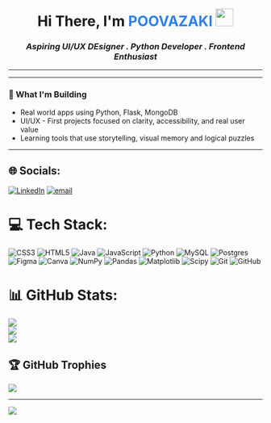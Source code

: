 <h1 align="center">  
  Hi There, I'm <span style="color:#2F80ED;">POOVAZAKI </span> 
  <img src="https://media.giphy.com/media/hvRJCLFzcasrR4ia7z/giphy.gif" width="35"/>
</h1> 
 
<h3 align="center"><i>Aspiring UI/UX DEsigner . Python Developer . Frontend Enthusiast</i></h3>
 




---





---

### 🚀 What I'm Building

- Real world apps using Python, Flask, MongoDB
- UI/UX - First projects focused on clarity, accessibility, and real user value
- Learning tools that use storytelling, visual memory and logical puzzles

---
## 🌐 Socials:
[![LinkedIn](https://img.shields.io/badge/LinkedIn-%230077B5.svg?logo=linkedin&logoColor=white)](https://linkedin.com/in/https://www.linkedin.com/in/poovazaki/) [![email](https://img.shields.io/badge/Email-D14836?logo=gmail&logoColor=white)](mailto:poovazakia@gmail.com) 

# 💻 Tech Stack:
![CSS3](https://img.shields.io/badge/css3-%231572B6.svg?style=for-the-badge&logo=css3&logoColor=white) ![HTML5](https://img.shields.io/badge/html5-%23E34F26.svg?style=for-the-badge&logo=html5&logoColor=white) ![Java](https://img.shields.io/badge/java-%23ED8B00.svg?style=for-the-badge&logo=openjdk&logoColor=white) ![JavaScript](https://img.shields.io/badge/javascript-%23323330.svg?style=for-the-badge&logo=javascript&logoColor=%23F7DF1E) ![Python](https://img.shields.io/badge/python-3670A0?style=for-the-badge&logo=python&logoColor=ffdd54) ![MySQL](https://img.shields.io/badge/mysql-4479A1.svg?style=for-the-badge&logo=mysql&logoColor=white) ![Postgres](https://img.shields.io/badge/postgres-%23316192.svg?style=for-the-badge&logo=postgresql&logoColor=white) ![Figma](https://img.shields.io/badge/figma-%23F24E1E.svg?style=for-the-badge&logo=figma&logoColor=white) ![Canva](https://img.shields.io/badge/Canva-%2300C4CC.svg?style=for-the-badge&logo=Canva&logoColor=white) ![NumPy](https://img.shields.io/badge/numpy-%23013243.svg?style=for-the-badge&logo=numpy&logoColor=white) ![Pandas](https://img.shields.io/badge/pandas-%23150458.svg?style=for-the-badge&logo=pandas&logoColor=white) ![Matplotlib](https://img.shields.io/badge/Matplotlib-%23ffffff.svg?style=for-the-badge&logo=Matplotlib&logoColor=black) ![Scipy](https://img.shields.io/badge/SciPy-%230C55A5.svg?style=for-the-badge&logo=scipy&logoColor=%white) ![Git](https://img.shields.io/badge/git-%23F05033.svg?style=for-the-badge&logo=git&logoColor=white) ![GitHub](https://img.shields.io/badge/github-%23121011.svg?style=for-the-badge&logo=github&logoColor=white)
# 📊 GitHub Stats:
![](https://github-readme-stats.vercel.app/api?username=poovazaki&theme=dark&hide_border=false&include_all_commits=false&count_private=false)<br/>
![](https://nirzak-streak-stats.vercel.app/?user=poovazaki&theme=dark&hide_border=false)<br/>
![](https://github-readme-stats.vercel.app/api/top-langs/?username=poovazaki&theme=dark&hide_border=false&include_all_commits=false&count_private=false&layout=compact)

## 🏆 GitHub Trophies
![](https://github-profile-trophy.vercel.app/?username=poovazaki&theme=radical&no-frame=false&no-bg=true&margin-w=4)

---
[![](https://visitcount.itsvg.in/api?id=poovazaki&icon=0&color=0)](https://visitcount.itsvg.in)

<!-- Proudly created with GPRM ( https://gprm.itsvg.in ) -->
